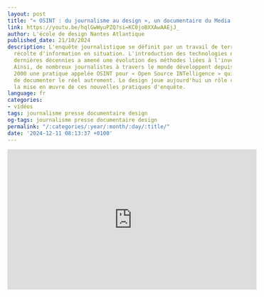 ```yaml
---
layout: post
title: "« OSINT : du journalisme au design », un documentaire du Media Design Lab"
link: https://youtu.be/hqlGwWyuPZQ?si=KC0joBXXAwAAEjJ_
author: L'école de design Nantes Atlantique
published_date: 21/10/2024
description: L'enquête journalistique se définit par un travail de terrain et une
  récolte d'information en situation. L'introduction des technologies numériques ces
  dernières décennies a amené une évolution des méthodes liées à l'investigation.
  Ainsi, de nombreux journalistes à travers le monde développent depuis les années
  2000 une pratique appelée OSINT pour « Open Source INTelligence » qui permet désormais
  de documenter le réel autrement. Le design joue aujourd'hui un rôle central dans
  la mise en œuvre de ces nouvelles pratiques d'enquête.
language: fr
categories:
- vidéos
tags: journalisme presse documentaire design
og-tags: journalisme presse documentaire design
permalink: "/:categories/:year/:month/:day/:title/"
date: '2024-12-11 08:13:37 +0100'
---
```


<iframe width="560" height="315" src="https://www.youtube.com/embed/hqlGwWyuPZQ?si=qjGiJuRlJ3pfngDl" title="YouTube video player" frameborder="0" allow="accelerometer; autoplay; clipboard-write; encrypted-media; gyroscope; picture-in-picture; web-share" referrerpolicy="strict-origin-when-cross-origin" allowfullscreen></iframe>
